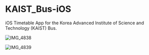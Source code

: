 # KAIST_Bus-iOS
iOS Timetable App for the Korea Advanced Institute of Science and Technology (KAIST) Bus.



![IMG_4838](https://user-images.githubusercontent.com/67886131/98457748-e93c7d80-21cd-11eb-8fa2-02e80b3664e3.PNG)



![IMG_4839](https://user-images.githubusercontent.com/67886131/98457749-f0fc2200-21cd-11eb-85a2-9f09c7e497a6.PNG)
